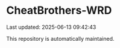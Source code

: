 # CheatBrothers-WRD

Last updated: 2025-06-13 09:42:43

This repository is automatically maintained.
